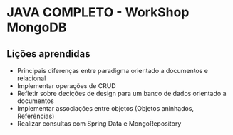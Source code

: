 # JAVA COMPLETO - WorkShop MongoDB
## Lições aprendidas

- Principais diferenças entre paradigma orientado a documentos e relacional
- Implementar operações de CRUD
- Refletir sobre decições de design para um banco de dados orientado a documentos
- Implementar associações entre objetos (Objetos aninhados, Referências)
- Realizar consultas com Spring Data e MongoRepository
